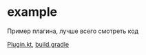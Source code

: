# example
Пример плагина, лучше всего смотреть код

[Plugin.kt](https://github.com/pluginloader/example/blob/master/src/main/kotlin/example/Plugin.kt), [build.gradle](https://github.com/pluginloader/example/blob/master/build.gradle)
